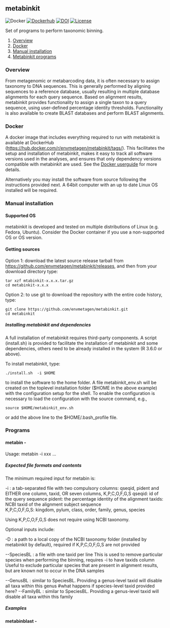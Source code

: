 #
## metabinkit
![Docker](https://github.com/envmetagen/metabinkit/workflows/Docker/badge.svg?branch=master) [![Dockerhub](https://img.shields.io/docker/automated/jrottenberg/ffmpeg.svg)](https://hub.docker.com/r/envmetagen/metabinkit/tags/) [![DOI](https://zenodo.org/badge/265322807.svg)](https://zenodo.org/badge/latestdoi/265322807) [![License](http://img.shields.io/badge/license-GPL%203-brightgreen.svg?style=flat)](http://www.gnu.org/licenses/gpl-3.0.html) 

Set of programs to perform taxonomic binning.

1. [Overview](#Overview)
2. [Docker](#Docker)
2. [Manual installation](#Manual-installation)
3. [Metabinkit programs](#Programs)


### Overview
From metagenomic or metabarcoding data, it is often necessary to assign taxonomy to DNA sequences. This is generally performed by aligning sequences to a reference database, usually resulting in multiple database alignments for each query sequence. Based on alignment results, metabinkit provides functionality to assign a single taxon to a query sequence, using user-defined percentage identity thresholds. Functionality is also available to create BLAST databases and perform BLAST alignments.  

### Docker

A docker image that includes everything required to run with metabinkit is available at DockerHub (https://hub.docker.com/r/envmetagen/metabinkit/tags/). This facilitates the setup and installation of metabinkit, makes it easy to track all software versions used in the analyses, and ensures that only dependency versions compatible with metabinkit are used. See the [Docker userguide](https://docs.docker.com/) for more details.

Alternatively you may install the software from source following the instructions provided next. A  64bit computer with an up to date Linux OS installed will be required.



### Manual installation

#### Supported OS

metabinkit is developed and tested on multiple distributions of Linux (e.g. Fedora, Ubuntu). Consider the Docker container if you use a non-supported OS or OS version.


#### Getting sources

Option 1: download the latest source release tarball from https://github.com/envmetagen/metabinkit/releases, and then from your download directory type:

    tar xzf mtabinkit-x.x.x.tar.gz
    cd metabinkit-x.x.x

Option 2: to use git to download the repository  with the entire code history, type:

    git clone https://github.com/envmetagen/metabinkit.git
    cd metabinkit


##### Installing metabinkit and dependencies

A full installation of metabinkit requires third-party components. A script (install.sh) is provided to facilitate the installation of metabinkit and some dependencies, others need to be already installed in the system (R 3.6.0 or above). 

To install metabinkit, type:

    ./install.sh  -i $HOME

to install the software to the home folder. A file metabinkit_env.sh will be created on the toplevel installation folder ($HOME in the above example) with the configuration setup for the shell. To enable the configuration is necessary to load the configuration with the source command, e.g., 

    source $HOME/metabinkit_env.sh

or add the above line to the $HOME/.bash_profile file.

### Programs

#### metabin -

Usage: metabin -i xxx ...

##### Expected file formats and contents

The minimum required input for metabin is:

-i : a tab-separated file with two compulsory columns: qseqid, pident and EITHER one column, taxid, OR seven columns, K,P,C,O,F,G,S
        qseqid: id of the query sequence
        pident: the percentage identity of the alignment
        taxids: NCBI taxid of the alignment subject sequence        
        K,P,C,O,F,G,S: kingdom, pylum, class, order, family, genus, species
        

Using K,P,C,O,F,G,S does not require using NCBI taxonomy.

Optional inputs include:

     
-D : a path to a local copy of the NCBI taxonomy folder (installed by metabinkit by default), required if K,P,C,O,F,G,S  are not provided

--SpeciesBL : a file with one taxid per line 
                This is used to remove particular species when performing the binning, requires -i to have taxids column
                Useful to exclude particular species that are present in alignment results, but are known not to occur in the DNA samples
             
  --GenusBL : similar to SpeciesBL. Providing a genus-level taxid will disable all taxa within this genus
                #what happens if species-level taxid provided here?
  --FamilyBL : similar to SpeciesBL. Providing a genus-level taxid will disable all taxa within this family
                
                


##### Examples

#### metabinblast -

